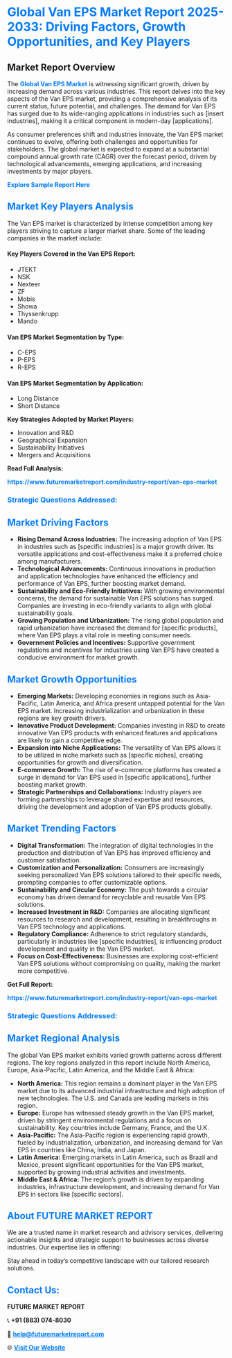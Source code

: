 <h1 style="color: #007BFF;">Global Van EPS Market Report 2025-2033: Driving Factors, Growth Opportunities, and Key Players</h1>

<section id="overview">
<h2>Market Report Overview</h2>
<p>The <a href="https://www.futuremarketreport.com/industry-report/van-eps-market" style="color: #007BFF; text-decoration: none;"><strong>Global Van EPS Market</strong></a> is witnessing significant growth, driven by increasing demand across various industries. This report delves into the key aspects of the Van EPS market, providing a comprehensive analysis of its current status, future potential, and challenges. The demand for Van EPS has surged due to its wide-ranging applications in industries such as [insert industries], making it a critical component in modern-day [applications].</p>
<p>As consumer preferences shift and industries innovate, the Van EPS market continues to evolve, offering both challenges and opportunities for stakeholders. The global market is expected to expand at a substantial compound annual growth rate (CAGR) over the forecast period, driven by technological advancements, emerging applications, and increasing investments by major players.</p>
</section>

<section id="overview">
<p><a href="https://www.futuremarketreport.com/request-sample/reportId=36306" style="color: #007BFF; text-decoration: none;"><strong>Explore Sample Report Here</strong></a></p>
</section>

<section id="key-players">
<h2 style="color: #007BFF;">Market Key Players Analysis</h2>
<p>The Van EPS market is characterized by intense competition among key players striving to capture a larger market share. Some of the leading companies in the market include:</p>
<h4>Key Players Covered in the Van EPS Report:</h4>
<ul><li>JTEKT</li><li>NSK</li><li>Nexteer</li><li>ZF</li><li>Mobis</li><li>Showa</li><li>Thyssenkrupp</li><li>Mando</li></ul>
<h4>Van EPS Market Segmentation by Type:</h4>
<ul><li>C-EPS</li><li>P-EPS</li><li>R-EPS</li></ul>

<h4>Van EPS Market Segmentation by Application:</h4>
<ul><li>Long Distance</li><li>Short Distance</li></ul>
<p><strong>Key Strategies Adopted by Market Players:</strong></p>
<ul>
<li>Innovation and R&D</li>
<li>Geographical Expansion</li>
<li>Sustainability Initiatives</li>
<li>Mergers and Acquisitions</li>
</ul>
</section>

<section>
<p><strong>Read Full Analysis: </strong></p><a href="https://www.futuremarketreport.com/industry-report/van-eps-market" style="color: #007BFF; text-decoration: none;"><strong>https://www.futuremarketreport.com/industry-report/van-eps-market</strong></a>
<h3 style="color: #007BFF;">Strategic Questions Addressed:</h3>
</section>

<section id="driving-factors">
<h2 style="color: #007BFF;">Market Driving Factors</h2>
<ul>
<li><strong>Rising Demand Across Industries:</strong> The increasing adoption of Van EPS in industries such as [specific industries] is a major growth driver. Its versatile applications and cost-effectiveness make it a preferred choice among manufacturers.</li>
<li><strong>Technological Advancements:</strong> Continuous innovations in production and application technologies have enhanced the efficiency and performance of Van EPS, further boosting market demand.</li>
<li><strong>Sustainability and Eco-Friendly Initiatives:</strong> With growing environmental concerns, the demand for sustainable Van EPS solutions has surged. Companies are investing in eco-friendly variants to align with global sustainability goals.</li>
<li><strong>Growing Population and Urbanization:</strong> The rising global population and rapid urbanization have increased the demand for [specific products], where Van EPS plays a vital role in meeting consumer needs.</li>
<li><strong>Government Policies and Incentives:</strong> Supportive government regulations and incentives for industries using Van EPS have created a conducive environment for market growth.</li>
</ul>
</section>

<section id="growth-opportunities">
<h2 style="color: #007BFF;">Market Growth Opportunities</h2>
<ul>
<li><strong>Emerging Markets:</strong> Developing economies in regions such as Asia-Pacific, Latin America, and Africa present untapped potential for the Van EPS market. Increasing industrialization and urbanization in these regions are key growth drivers.</li>
<li><strong>Innovative Product Development:</strong> Companies investing in R&D to create innovative Van EPS products with enhanced features and applications are likely to gain a competitive edge.</li>
<li><strong>Expansion into Niche Applications:</strong> The versatility of Van EPS allows it to be utilized in niche markets such as [specific niches], creating opportunities for growth and diversification.</li>
<li><strong>E-commerce Growth:</strong> The rise of e-commerce platforms has created a surge in demand for Van EPS used in [specific applications], further boosting market growth.</li>
<li><strong>Strategic Partnerships and Collaborations:</strong> Industry players are forming partnerships to leverage shared expertise and resources, driving the development and adoption of Van EPS products globally.</li>
</ul>
</section>

<section id="trending-factors">
<h2 style="color: #007BFF;">Market Trending Factors</h2>
<ul>
<li><strong>Digital Transformation:</strong> The integration of digital technologies in the production and distribution of Van EPS has improved efficiency and customer satisfaction.</li>
<li><strong>Customization and Personalization:</strong> Consumers are increasingly seeking personalized Van EPS solutions tailored to their specific needs, prompting companies to offer customizable options.</li>
<li><strong>Sustainability and Circular Economy:</strong> The push towards a circular economy has driven demand for recyclable and reusable Van EPS solutions.</li>
<li><strong>Increased Investment in R&D:</strong> Companies are allocating significant resources to research and development, resulting in breakthroughs in Van EPS technology and applications.</li>
<li><strong>Regulatory Compliance:</strong> Adherence to strict regulatory standards, particularly in industries like [specific industries], is influencing product development and quality in the Van EPS market.</li>
<li><strong>Focus on Cost-Effectiveness:</strong> Businesses are exploring cost-efficient Van EPS solutions without compromising on quality, making the market more competitive.</li>
</ul>
</section>

<section>
<p><strong>Get Full Report: </strong></p><a href="https://www.futuremarketreport.com/industry-report/van-eps-market" style="color: #007BFF; text-decoration: none;"><strong>https://www.futuremarketreport.com/industry-report/van-eps-market</strong></a>
<h3 style="color: #007BFF;">Strategic Questions Addressed:</h3>
</section>


<section id="regional-analysis">
<h2 style="color: #007BFF;">Market Regional Analysis</h2>
<p>The global Van EPS market exhibits varied growth patterns across different regions. The key regions analyzed in this report include North America, Europe, Asia-Pacific, Latin America, and the Middle East & Africa:</p>
<ul>
<li><strong>North America:</strong> This region remains a dominant player in the Van EPS market due to its advanced industrial infrastructure and high adoption of new technologies. The U.S. and Canada are leading markets in this region.</li>
<li><strong>Europe:</strong> Europe has witnessed steady growth in the Van EPS market, driven by stringent environmental regulations and a focus on sustainability. Key countries include Germany, France, and the U.K.</li>
<li><strong>Asia-Pacific:</strong> The Asia-Pacific region is experiencing rapid growth, fueled by industrialization, urbanization, and increasing demand for Van EPS in countries like China, India, and Japan.</li>
<li><strong>Latin America:</strong> Emerging markets in Latin America, such as Brazil and Mexico, present significant opportunities for the Van EPS market, supported by growing industrial activities and investments.</li>
<li><strong>Middle East & Africa:</strong> The region’s growth is driven by expanding industries, infrastructure development, and increasing demand for Van EPS in sectors like [specific sectors].</li>
</ul>
</section>

<footer>
<h2 style="color: #007BFF;">About FUTURE MARKET REPORT</h2>
<p>We are a trusted name in market research and advisory services, delivering actionable insights and strategic support to businesses across diverse industries. Our expertise lies in offering:</p>

<p>Stay ahead in today’s competitive landscape with our tailored research solutions.</p>

<h2 style="color: #007BFF;">Contact Us:</h2>
<p><strong>FUTURE MARKET REPORT</strong></p>
<p>📞 <strong>+91 (883) 074-8030</strong></p>
<p>📧 <strong><a href="mailto:help@futuremarketreport.com" style="color: #007BFF;">help@futuremarketreport.com</a></strong></p>
<p>🌐 <strong><a href="https://www.futuremarketreport.com/" style="color: #007BFF;">Visit Our Website</a></strong></p>
</footer>